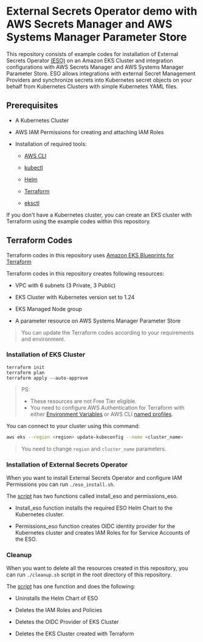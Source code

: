 # External Secrets Operator demo with AWS Secrets Manager and AWS Systems Manager Parameter Store

This repository consists of example codes for installation of External Secrets Operator [(ESO)](https://external-secrets.io/) on an Amazon EKS Cluster and integration configurations with AWS Secrets Manager and AWS Systems Manager Parameter Store. ESO allows integrations with external Secret Management Providers and synchronize secrets into Kubernetes secret objects on your behalf from Kubernetes Clusters with simple Kubernetes YAML files.

## Prerequisites

- A Kubernetes Cluster

- AWS IAM Permissions for creating and attaching IAM Roles

- Installation of required tools:

  - [AWS CLI](https://aws.amazon.com/cli/)

  - [kubectl](https://kubernetes.io/docs/tasks/tools/#kubectl)

  - [Helm](https://helm.sh/docs/intro/install/)

  - [Terraform](https://learn.hashicorp.com/tutorials/terraform/install-cli#install-terraform)

  - [eksctl](https://docs.aws.amazon.com/eks/latest/userguide/eksctl.html)

If you don't have a Kubernetes cluster, you can create an EKS cluster with Terraform using the example codes within this repository.

## Terraform Codes

Terraform codes in this repository uses [Amazon EKS Blueprints for Terraform](https://aws-ia.github.io/terraform-aws-eks-blueprints/main/)

Terraform codes in this repository creates following resources:

- VPC with 6 subnets (3 Private, 3 Public)

- EKS Cluster with Kubernetes version set to 1.24

- EKS Managed Node group

- A parameter resource on AWS Systems Manager Parameter Store

> You can update the Terraform codes according to your requirements and environment.

### Installation of EKS Cluster

```shell
terraform init
terraform plan
terraform apply --auto-approve
```

> PS:
>
> - These resources are not Free Tier eligible.
> - You need to configure AWS Authentication for Terraform with either [Environment Variables](https://docs.aws.amazon.com/cli/latest/userguide/cli-configure-envvars.html#envvars-set) or AWS CLI [named profiles](https://docs.aws.amazon.com/cli/latest/userguide/cli-configure-profiles.html#cli-configure-profiles-create).

You can connect to your cluster using this command:

```bash
aws eks --region <region> update-kubeconfig --name <cluster_name>
```

> You need to change `region` and `cluster_name` parameters.

### Installation of External Secrets Operator

When you want to install External Secrets Operator and configure IAM Permissions you can run `./eso_install.sh`.

The [script](./eso_install.sh) has two functions called install_eso and permissions_eso.

- Install_eso function installs the required ESO Helm Chart to the Kubernetes cluster.

- Permissions_eso function creates OIDC identity provider for the Kubernetes cluster and creates IAM Roles for for Service Accounts of the ESO.

### Cleanup

When you want to delete all the resources created in this repository, you can run `./cleanup.sh` script in the root directory of this repository.

The [script](./cleanup.sh) has one function and does the following:

- Uninstalls the Helm Chart of ESO

- Deletes the IAM Roles and Policies

- Deletes the OIDC Provider of EKS Cluster

- Deletes the EKS Cluster created with Terraform
